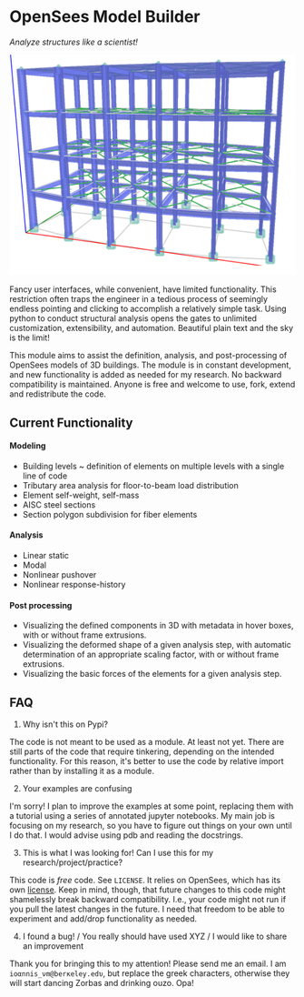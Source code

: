 # OpenSees Model Builder

*Analyze structures like a scientist!*

![Screenshot](/img/teaser_image.png)

Fancy user interfaces, while convenient, have limited functionality. This restriction often traps the engineer in a tedious process of seemingly endless pointing and clicking to accomplish a relatively simple task. Using python to conduct structural analysis opens the gates to unlimited customization, extensibility, and automation. Beautiful plain text and the sky is the limit!

This module aims to assist the definition, analysis, and post-processing of OpenSees models of 3D buildings.
The module is in constant development, and new functionality is added as needed for my research. No backward compatibility is maintained. Anyone is free and welcome to use, fork, extend and redistribute the code.

## Current Functionality

#### Modeling

- Building levels ~ definition of elements on multiple levels with a single line of code
- Tributary area analysis for floor-to-beam load distribution
- Element self-weight, self-mass
- AISC steel sections
- Section polygon subdivision for fiber elements

#### Analysis

- Linear static
- Modal
- Nonlinear pushover
- Nonlinear response-history

#### Post processing

- Visualizing the defined components in 3D with metadata in hover boxes, with or without frame extrusions.
- Visualizing the deformed shape of a given analysis step, with automatic determination of an appropriate scaling factor, with or without frame extrusions.
- Visualizing the basic forces of the elements for a given analysis step.

## FAQ

1. Why isn't this on Pypi?

The code is not meant to be used as a module. At least not yet. There are still parts of the code that require tinkering, depending on the intended functionality. For this reason, it's better to use the code by relative import rather than by installing it as a module.

2. Your examples are confusing

I'm sorry! I plan to improve the examples at some point, replacing them with a tutorial using a series of annotated jupyter notebooks. My main job is focusing on my research, so you have to figure out things on your own until I do that. I would advise using pdb and reading the docstrings.

3. This is what I was looking for! Can I use this for my research/project/practice?

This code is *free* code. See `LICENSE`. It relies on OpenSees, which has its own [license](https://opensees.berkeley.edu/OpenSees/copyright.php). Keep in mind, though, that future changes to this code might shamelessly break backward compatibility. I.e., your code might not run if you pull the latest changes in the future. I need that freedom to be able to experiment and add/drop functionality as needed.

4. I found a bug! / You really should have used XYZ / I would like to share an improvement

Thank you for bringing this to my attention! Please send me an email. I am `iοαnnis_νm@berκeley.edυ`, but replace the greek characters, otherwise they will start dancing Zorbas and drinking ouzo. Opa!
